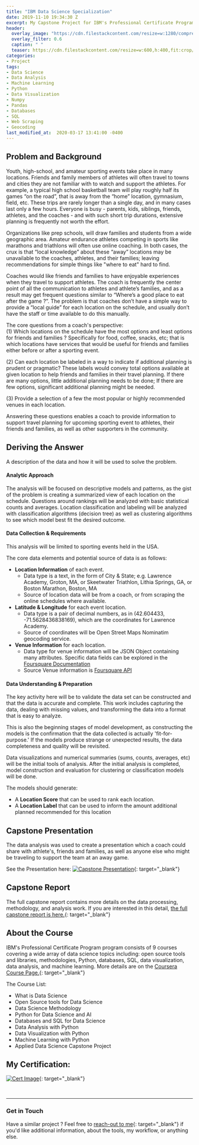 ```yaml
---
title: "IBM Data Science Specialization"
date: 2019-11-10 19:34:30 Z
excerpt: My Capstone Project for IBM's Professional Certificate Program.
header:
  overlay_image: "https://cdn.filestackcontent.com/resize=w:1280/compress/lVJrOvUQJyDFgXUoCBie"
  overlay_filter: 0.6
  caption: " "
  teaser: https://cdn.filestackcontent.com/resize=w:600,h:400,fit:crop/compress/lVJrOvUQJyDFgXUoCBie
categories:
- Project
tags:
- Data Science
- Data Analysis
- Machine Learning
- Python
- Data Visualization
- Numpy
- Pandas 
- Databases 
- SQL  
- Web Scraping  
- Geocoding
last_modified_at:  2020-03-17 13:41:00 -0400
---
```



## Problem and Background  
Youth, high-school, and amateur sporting events take place in many locations. Friends and family members of athletes will often travel to towns and cities they are not familiar with to watch and support the athletes. For example, a typical high school basketball team will play roughly half its games “on the road”, that is away from the “home” location, gymnasium, field, etc. These trips are rarely longer than a single day, and in many cases last only a few hours. Everyone is busy - parents,  kids, siblings, friends, athletes, and the coaches - and with such short trip durations, extensive planning is frequently not worth the effort.   

Organizations like prep schools, will draw families and students from a wide geographic area. Amateur endurance athletes competing in sports like marathons and triathlons will often use online coaching.  In both cases, the crux is that “local knowledge” about these “away” locations may be unavailable to the coaches, athletes, and their families; leaving recommendations for simple things like "where to eat" hard to find.  

Coaches would like friends and families to have enjoyable experiences when they travel to support athletes. The coach is frequently the center point of all the communication to athletes and athlete’s families, and as a result may get frequent questions similar to  “Where’s a good place to eat after the game ?”. The problem is that coaches don’t have a simple way to provide a “local guide” for each location on the schedule, and usually don’t have the staff or time available to do this manually.     

The core questions from a coach's perspective:  
(1) Which locations on the schedule have the most options and least options for friends and families ?  Specifically for food, coffee, snacks, etc; that is which locations have services that would be useful for friends and families either before or after a sporting event.  

(2) Can each location be labeled in a way to indicate if additional planning is prudent or pragmatic?  These labels would convey total options available at given location to help friends and families in their travel planning.  If there are many options, little additional planning needs to be done; If there are few options, significant additional planning might be needed.  

(3) Provide a selection of a few the most popular or highly recommended venues in each location.  

Answering these questions enables a coach to provide information to support travel planning for upcoming sporting event to athletes, their friends and families, as well as other supporters in the community.   


## Deriving the Answer  
A description of the data and how it will be used to solve the problem.

#### Analytic Approach   
The analysis will be focused on descriptive models and patterns, as the gist of the problem is creating a summarized view of each location on the schedule. Questions around rankings will be analyzed with basic statistical counts and averages. Location classification and labeling will be analyzed with classification algorithms (decision tree) as well as clustering algorithms to see which model best fit the desired outcome.  

#### Data Collection & Requirements  

This analysis will be limited to sporting events held in the USA.

The core data elements and potential source of data is as follows:

  - **Location Information** of each event.
    - Data type is a text, in the form of City & State; e.g. Lawrence Academy, Groton, MA,  or  Skeetwater Triathlon, Lithia Springs, GA, or Boston Marathon, Boston, MA
    - Source of location data will be from a coach, or from scraping the online schedules where available.
  - **Latitude & Longitude** for each event location.
    - Data type is a pair of decimal numbers, as in (42.604433, -71.5628436838169), which are the coordinates for Lawrence Academy.
    - Source of coordinates will be Open Street Maps Nominatim geocoding service.
  - **Venue Information** for each location.  
    - Data type for venue information will be JSON Object containing many attributes.  Specific data fields can be explored in the [Foursquare Documentation](https://developer.foursquare.com/docs/api/venues/details)  
    - Source Venue information is [Foursquare API](https://developer.foursquare.com/docs)


#### Data Understanding & Preparation  
The key activity here will be to validate the data set can be constructed and that the data is accurate and complete. This work includes capturing the data, dealing with missing values, and transforming the data into a format that is easy to analyze.  

This is also the beginning stages of model development, as constructing the models is the confirmation that the data collected is actually 'fit-for-purpose.' If the models produce strange or unexpected results, the data completeness and quality will be revisited.  

Data visualizations and numerical summaries (sums, counts, averages, etc) will be the initial tools of analysis.  After the initial analysis is completed, model construction and evaluation for clustering or classification models will be done.  

The models should generate:
- A **Location Score**  that can be used to rank each location.
- A **Location Label**  that can be used to inform the amount additional planned recommended for this location  


## Capstone Presentation   
The data analysis was used to create a presentation which a coach could share with athlete's, friends and families, as well as anyone else who might be traveling to support the team at an away game.  

See the Presentation here:
[![Capstone Presentation](https://cdn.filestackcontent.com/resize=w:475,fit:crop/compress/K2YrByOCQbubgu3clOMt)](https://github.com/mcmasty/Coursera_Capstone/blob/master/Capstone_Presentation.pdf){: target="_blank"}  




## Capstone Report   
The full capstone report contains more details on the data processing, methodology, and analysis work. If you are interested in this detail, [the full capstone report is here.](https://github.com/mcmasty/Coursera_Capstone/blob/master/Data_Specialization_Capstone.md){: target="_blank"}   


## About the Course  
IBM's Professional Certificate Program program consists of 9 courses covering a wide array of data science topics including: open source tools and libraries, methodologies, Python, databases, SQL, data visualization, data analysis, and machine learning. More details are on the [Coursera Course Page.](https://www.coursera.org/professional-certificates/ibm-data-science#courses){: target="_blank"}  


The Course List:  
- What is Data Science  
- Open Source tools for Data Science  
- Data Science Methodology  
- Python for Data Science and AI  
- Databases and SQL for Data Science  
- Data Analysis with Python  
- Data Visualization with Python  
- Machine Learning with Python  
- Applied Data Science Capstone Project  


## My Certification:  
[![Cert Image](https://cdn.filestackcontent.com/resize=w:300,fit:crop/compress/07QWIHFmS0i8EgF3aaPT "IBM Certification")](https://www.coursera.org/account/accomplishments/specialization/certificate/84SBK2VTVA9D){: target="_blank"}  




<br/>  

***  
### Get in Touch  
Have a similar project ? Feel free to [reach-out to me](/contact/){: target="_blank"} if you'd like additional information, about the tools, my workflow, or anything else.